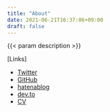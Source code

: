 ```yaml
---
title: "About"
date: 2021-06-21T16:37:06+09:00
draft: false
---
```


{{< param description >}}

[Links]

- [Twitter](https://twitter.com/koh_sh)
- [GitHub](https://github.com/koh-sh)
- [hatenablog](https://koh-sh.hatenablog.com)
- [dev.to](https://dev.to/koh_sh)
- [CV](https://cv.koh-sh.com)
